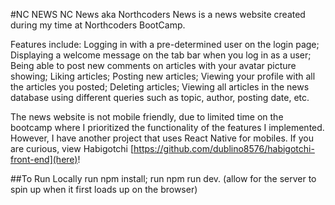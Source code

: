 #NC NEWS
NC News aka Northcoders News is a news website created during my time at Northcoders BootCamp.

Features include: 
Logging in with a pre-determined user on the login page;
Displaying a welcome message on the tab bar when you log in as a user;
Being able to post new comments on articles with your avatar picture showing;
Liking articles;
Posting new articles;
Viewing your profile with all the articles you posted;
Deleting articles;
Viewing all articles in the news database using different queries such as topic, author, posting date, etc.

The news website is not mobile friendly, due to limited time on the bootcamp where I prioritized the functionality of the features I implemented. However, I have another project that uses React Native for mobiles. If you are curious, view Habigotchi [https://github.com/dublino8576/habigotchi-front-end](here)!

##To Run Locally
run npm install;
run npm run dev.
(allow for the server to spin up when it first loads up on the browser)
